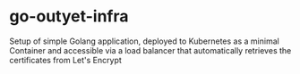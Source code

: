# go-outyet-infra
Setup of simple Golang application, deployed to Kubernetes as a minimal Container and accessible via a load balancer that automatically retrieves the certificates from Let's Encrypt
